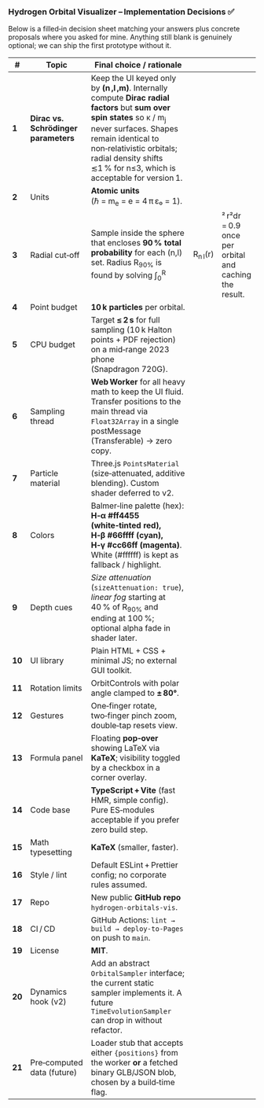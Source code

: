 ### Hydrogen Orbital Visualizer – Implementation Decisions ✅

Below is a filled‑in decision sheet matching your answers plus concrete proposals where you asked for mine. Anything still blank is genuinely optional; we can ship the first prototype without it.

| #      | Topic                                | Final choice / rationale                                                                                                                                                                                                                                                            |                    |                                                       |
| ------ | ------------------------------------ | ----------------------------------------------------------------------------------------------------------------------------------------------------------------------------------------------------------------------------------------------------------------------------------- | ------------------ | ----------------------------------------------------- |
| **1**  | **Dirac vs. Schrödinger parameters** | Keep the UI keyed only by **(n ,l ,m)**. Internally compute **Dirac radial factors** but **sum over spin states** so κ / m<sub>j</sub> never surfaces. Shapes remain identical to non‑relativistic orbitals; radial density shifts ≲1 % for n≤3, which is acceptable for version 1. |                    |                                                       |
| **2**  | Units                                | **Atomic units** (ℏ = m<sub>e</sub> = e = 4 π ε₀ = 1).                                                                                                                                                                                                                              |                    |                                                       |
| **3**  | Radial cut‑off                       | Sample inside the sphere that encloses **90 % total probability** for each (n,l) set. Radius R<sub>90%</sub> is found by solving ∫<sub>0</sub><sup>R</sup>                                                                                                                          | R<sub>n l</sub>(r) | ² r²dr = 0.9 once per orbital and caching the result. |
| **4**  | Point budget                         | **10 k particles** per orbital.                                                                                                                                                                                                                                                     |                    |                                                       |
| **5**  | CPU budget                           | Target **≤ 2 s** for full sampling (10 k Halton points + PDF rejection) on a mid‑range 2023 phone (Snapdragon 720G).                                                                                                                                                                |                    |                                                       |
| **6**  | Sampling thread                      | **Web Worker** for all heavy math to keep the UI fluid. Transfer positions to the main thread via `Float32Array` in a single postMessage (Transferable) → zero copy.                                                                                                                |                    |                                                       |
| **7**  | Particle material                    | Three.js `PointsMaterial` (size‑attenuated, additive blending). Custom shader deferred to v2.                                                                                                                                                                                       |                    |                                                       |
| **8**  | Colors                               | Balmer‑line palette (hex): **H‑α #ff4455 (white‑tinted red), H‑β #66ffff (cyan), H‑γ #cc66ff (magenta)**. White (#ffffff) is kept as fallback / highlight.                                                                                                                          |                    |                                                       |
| **9**  | Depth cues                           | _Size attenuation_ (`sizeAttenuation: true`), _linear fog_ starting at 40 % of R<sub>90%</sub> and ending at 100 %; optional alpha fade in shader later.                                                                                                                            |                    |                                                       |
| **10** | UI library                           | Plain HTML + CSS + minimal JS; no external GUI toolkit.                                                                                                                                                                                                                             |                    |                                                       |
| **11** | Rotation limits                      | OrbitControls with polar angle clamped to **± 80°**.                                                                                                                                                                                                                                |                    |                                                       |
| **12** | Gestures                             | One‑finger rotate, two‑finger pinch zoom, double‑tap resets view.                                                                                                                                                                                                                   |                    |                                                       |
| **13** | Formula panel                        | Floating **pop‑over** showing LaTeX via **KaTeX**; visibility toggled by a checkbox in a corner overlay.                                                                                                                                                                            |                    |                                                       |
| **14** | Code base                            | **TypeScript + Vite** (fast HMR, simple config). Pure ES‑modules acceptable if you prefer zero build step.                                                                                                                                                                          |                    |                                                       |
| **15** | Math typesetting                     | **KaTeX** (smaller, faster).                                                                                                                                                                                                                                                        |                    |                                                       |
| **16** | Style / lint                         | Default ESLint + Prettier config; no corporate rules assumed.                                                                                                                                                                                                                       |                    |                                                       |
| **17** | Repo                                 | New public **GitHub repo** `hydrogen‑orbitals‑vis`.                                                                                                                                                                                                                                 |                    |                                                       |
| **18** | CI / CD                              | GitHub Actions: `lint → build → deploy‑to‑Pages` on push to `main`.                                                                                                                                                                                                                 |                    |                                                       |
| **19** | License                              | **MIT**.                                                                                                                                                                                                                                                                            |                    |                                                       |
| **20** | Dynamics hook (v2)                   | Add an abstract `OrbitalSampler` interface; the current static sampler implements it. A future `TimeEvolutionSampler` can drop in without refactor.                                                                                                                                 |                    |                                                       |
| **21** | Pre‑computed data (future)           | Loader stub that accepts either `{positions}` from the worker **or** a fetched binary GLB/JSON blob, chosen by a build‑time flag.                                                                                                                                                   |                    |                                                       |
